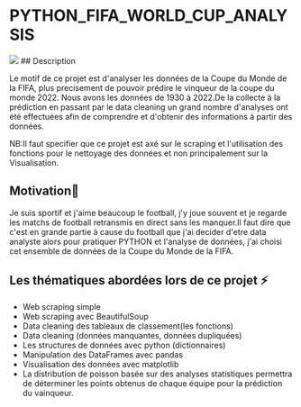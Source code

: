 # PYTHON_FIFA_WORLD_CUP_ANALYSIS
<img src="(https://i.pinimg.com/736x/bd/cf/9b/bdcf9bc4601de1116450c75dfb34bb7e.jpg)">
## Description

Le motif de ce projet est d'analyser les données de la Coupe du Monde de la FIFA, plus precisement de pouvoir prédire le vinqueur de la coupe du monde 2022. 
Nous avons les données de 1930 à 2022.De la collecte à la prédiction en passant par le data cleaning  un grand nombre d'analyses ont été effectuées afin de comprendre et d'obtenir des informations à partir des données.

NB:Il faut specifier que ce projet est axé sur le scraping et l'utilisation des fonctions pour le nettoyage des données et non principalement sur la Visualisation.

## Motivation🚀
Je suis sportif et j'aime beaucoup le football, j'y joue souvent et je regarde les matchs de football retransmis en direct sans les manquer.Il faut dire que c'est en grande partie à cause du football que j'ai decider d'etre data analyste  alors pour pratiquer PYTHON et l'analyse de données, j'ai choisi cet ensemble de données de la Coupe du Monde de la FIFA.

## Les thématiques abordées lors de ce projet ⚡

- Web scraping simple
- Web scraping avec BeautifulSoup
- Data cleaning des tableaux de classement(les fonctions)
- Data cleaning (données manquantes, données dupliquées)
- Les structures de données avec python (dictionnaires)
- Manipulation des DataFrames avec pandas
- Visualisation des données avec matplotlib
- La distribution de poisson basée sur des analyses statistiques permettra de déterminer les points obtenus de chaque équipe pour la prédiction du vainqueur. 


